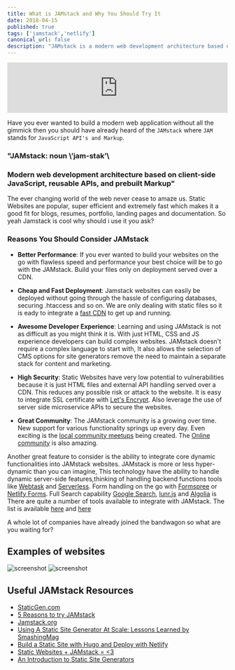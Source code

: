 ```yaml
---
title: What is JAMstack and Why You Should Try It
date: 2018-04-15
published: true
tags: ['jamstack','netlify']
canonical_url: false
description: "JAMstack is a modern web development architecture based on client-side JavaScript, reusable APIs, and prebuilt Markup."
---
```


<iframe title="parler" style="width: 100%; max-height: 115px; border: none;" src='https://api.parler.io/ss/player?url=https%3A%2F%2Fwww.parler.io%2Faudio%2F16923918848%2Fe4510f8079e5e5667b049c75e8e98f2349c57f08.28cb8043-e474-44b9-ac4e-5ab9a7256346.mp3'></iframe>

Have you ever wanted to build a modern web application without all the gimmick then you should have already heard of the `JAMstack` where `JAM` stands for `JavaScript API's and Markup`.

### "JAMstack: noun \’jam-stak’\
### Modern web development architecture based on client-side JavaScript, reusable APIs, and prebuilt Markup"

The ever changing world of the web never cease to amaze us. Static Websites are popular, super efficient and extremely fast which makes it a good fit for blogs, resumes, portfolio, landing pages and documentation. So yeah Jamstack is cool why should i use it you ask?

### Reasons You Should Consider JAMstack

- **Better Performance**: If you ever wanted to build your websites on the go with flawless speed and performance your best choice will be to go with the JAMstack. Build your files only on deployment served over a CDN.

- **Cheap and Fast Deployment**: Jamstack websites can easily be deployed without going through the hassle of configuring databases, securing .htaccess and so on. We are only dealing with static files so it is eady to integrate a [fast CDN](https://www.slant.co/topics/2256/~static-website-hosting-provider) to get up and running.

- **Awesome Developer Experience**: Learning and using JAMstack is not as difficult as you might think it is. With just HTML, CSS and JS experience developers can build complex websites. JAMstack doesn't require a complex language to start with, It also allows the selection of CMS options for site generators remove the need to maintain a separate stack for content and marketing.

- **High Security**: Static Websites have very low potential to vulnerabilities because it is just HTML files and external API handling   served over a CDN. This reduces any possible risk or attack to the website. It is easy to integrate SSL certificate with [Let's Encrypt](https://letsencrypt.org/). Also leverage the use of server side microservice APIs to secure the websites.

- **Great Community**: The JAMstack community is a growing over time. New support for various functionality springs up every day. Even exciting is the [local community meetups](https://jamstack.org/community/) being created. The [Online community](https://gitter.im/jamstack/community) is also amazing.

Another great feature to consider is the ability to integrate core dynamic functionalities into JAMstack websites. JAMstack is more or less hyper-dynamic than you can imagine, This technology have the ability to handle dynamic server-side features,thinking of handling backend functions tools like [Webtask](https://webtask.io/) and [Serverless](https://serverless.com/). Form handling on the go with [Formspree](https://formspree.io/) or [Netlify Forms](https://www.netlify.com/docs/form-handling/). Full Search capability [Google Search](https://cse.google.com/cse/), [lunr.js](https://lunrjs.com/) and [Algolia](https://www.algolia.com/) is  There are quite a number of tools available to integrate with JAMstack. The list is available [here](https://www.thenewdynamic.org/tools/) and [here](http://cloudcannon.com/tips/2014/12/12/the-ultimate-list-of-services-for-static-websites.html)

A whole lot of companies have already joined the bandwagon so what are you waiting for?

## Examples of websites

![screenshot](https://res.cloudinary.com/lauragift/image/upload/v1523804538/2-screenshot_r6uux6.png)
![screenshot](https://res.cloudinary.com/lauragift/image/upload/v1523804647/JAMstack_JavaScript_APIs_and_Markup_1_ys6djd.png)

## Useful JAMstack Resources

- [StaticGen.com](http://www.staticgen.com/)
- [5 Reasons to try JAMstack](https://builtvisible.com/go-static-try-jamstack/)
- [Jamstack.org](https://jamstack.org/)
- [Using A Static Site Generator At Scale: Lessons Learned by SmashingMag](https://www.smashingmagazine.com/2016/08/using-a-static-site-generator-at-scale-lessons-learned/)
- [Build a Static Site with Hugo and Deploy with Netlify](https://www.giftegwuenu.com/2018/03/20/build-a-static-site-with-hugo-and-deploy-with-netlify/)
- [Static Websites + JAMstack = <3](https://julian.is/article/static-websites-and-jamstack/)
- [An Introduction to Static Site Generators](https://davidwalsh.name/introduction-static-site-generators)